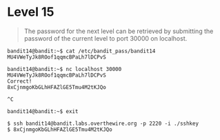 # Level 15
> The password for the next level can be retrieved by submitting the password of the current level to port 30000 on localhost.

```shell
bandit14@bandit:~$ cat /etc/bandit_pass/bandit14
MU4VWeTyJk8ROof1qqmcBPaLh7lDCPvS

bandit14@bandit:~$ nc localhost 30000
MU4VWeTyJk8ROof1qqmcBPaLh7lDCPvS
Correct!
8xCjnmgoKbGLhHFAZlGE5Tmu4M2tKJQo

^C

bandit14@bandit:~$ exit

$ ssh bandit14@bandit.labs.overthewire.org -p 2220 -i ./sshkey
$ 8xCjnmgoKbGLhHFAZlGE5Tmu4M2tKJQo
```

